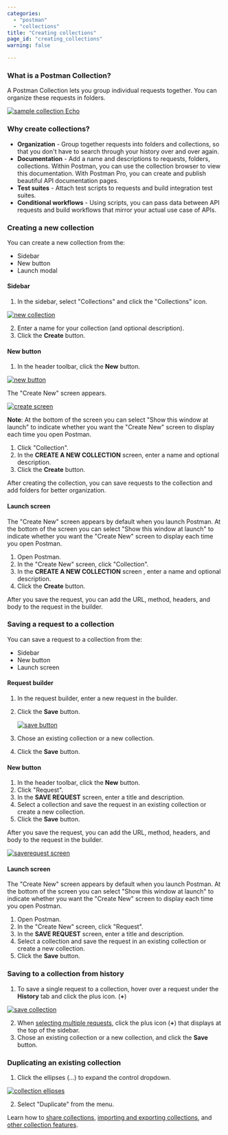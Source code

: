 ```yaml
---
categories:
  - "postman"
  - "collections"
title: "Creating collections"
page_id: "creating_collections"
warning: false

---
```


### What is a Postman Collection?

A Postman Collection lets you group individual requests together. You can organize these requests in folders. 

[![sample collection Echo](https://s3.amazonaws.com/postman-static-getpostman-com/postman-docs/Collection_headers.png)](https://s3.amazonaws.com/postman-static-getpostman-com/postman-docs/Collection_headers.png)

### Why create collections?

*   **Organization** - Group together requests into folders and collections, so that you don't have to search through your history over and over again.
*   **Documentation** - Add a name and descriptions to requests, folders, collections. Within Postman, you can use the collection browser to view this documentation. With Postman Pro, you can create and publish beautiful API documentation pages.
*   **Test suites** - Attach test scripts to requests and build integration test suites.
*   **Conditional workflows** - Using scripts, you can pass data between API requests and build workflows that mirror your actual use case of APIs.

### Creating a new collection

You can create a new collection from the:
* Sidebar
* New button 
* Launch modal


#### Sidebar

1.  In the sidebar, select "Collections" and click the "Collections" icon.

[![new collection](https://s3.amazonaws.com/postman-static-getpostman-com/postman-docs/collections_icon1.png)](https://s3.amazonaws.com/postman-static-getpostman-com/postman-docs/collections_icon1.png)

2.  Enter a name for your collection (and optional description).
3.  Click the **Create** button.


#### New button

1. In the header toolbar, click the **New** button.

[![new button](https://s3.amazonaws.com/postman-static-getpostman-com/postman-docs/HeaderToolBar.png)](https://s3.amazonaws.com/postman-static-getpostman-com/postman-docs/HeaderToolBar.png)

The "Create New" screen appears.

[![create screen](https://s3.amazonaws.com/postman-static-getpostman-com/postman-docs/collection-create-new-screen2.png)](https://s3.amazonaws.com/postman-static-getpostman-com/postman-docs/collection-create-new-screen2.png)

**Note**: At the bottom of the screen you can select "Show this window at launch" to indicate whether you want the "Create New" screen to display each time you open Postman.

1. Click "Collection". 
2. In the **CREATE A NEW COLLECTION** screen, enter a name and optional description. 
3. Click the **Create** button.

After creating the collection, you can save requests to the collection and add folders for better organization.

#### Launch screen

The "Create New" screen appears by default when you launch Postman. At the bottom of the screen you can select "Show this window at launch" to indicate whether you want the "Create New" screen to display each time you open Postman.

1. Open Postman.
2. In the "Create New" screen, click "Collection".
3. In the **CREATE A NEW COLLECTION** screen , enter a name and optional description. 
4. Click the **Create** button.

After you save the request, you can add the URL, method, headers, and body to the request in the builder.

### Saving a request to a collection

You can save a request to a collection from the:
* Sidebar
* New button 
* Launch screen

#### Request builder
1.  In the request builder, enter a new request in the builder.
2.  Click the **Save** button.  
    
    [![save button](https://s3.amazonaws.com/postman-static-getpostman-com/postman-docs/SAVE_send2.png)](https://s3.amazonaws.com/postman-static-getpostman-com/postman-docs/SAVE_send2.png)
    
3.  Chose an existing collection or a new collection.
4.  Click the **Save** button.

#### New button
1. In the header toolbar, click the **New** button.
2. Click "Request".
3. In the **SAVE REQUEST** screen, enter a title and description.
4. Select a collection and save the request in an existing collection or create a new collection. 
5. Click the **Save** button.

After you save the request, you can add the URL, method, headers, and body to the request in the builder.

[![saverequest screen](https://s3.amazonaws.com/postman-static-getpostman-com/postman-docs/Save+request+screen.png)](https://s3.amazonaws.com/postman-static-getpostman-com/postman-docs/Save+request+screen.png)

#### Launch screen
The "Create New" screen appears by default when you launch Postman. At the bottom of the screen you can select "Show this window at launch" to indicate whether you want the "Create New" screen to display each time you open Postman.

1. Open Postman.
2. In the "Create New" screen, click "Request".
3. In the **SAVE REQUEST** screen, enter a title and description.
4. Select a collection and save the request in an existing collection or create a new collection. 
5. Click the **Save** button.

### Saving to a collection from history

1.  To save a single request to a collection, hover over a request under the **History** tab and click the plus icon. (**+**)

[![save collection](https://s3.amazonaws.com/postman-static-getpostman-com/postman-docs/history_icon2.png)](https://s3.amazonaws.com/postman-static-getpostman-com/postman-docs/history_icon2.png)
   
   
2.  When [selecting multiple requests](/docs/postman/sending_api_requests/history#multi-selecting-requests), click the plus icon (**+**) that displays at the top of the sidebar.
3.  Chose an existing collection or a new collection, and click the **Save** button.

### Duplicating an existing collection

1.  Click the ellipses (...) to expand the control dropdown.   
   
   [![collection ellipses](https://s3.amazonaws.com/postman-static-getpostman-com/postman-docs/duplicate_collection1.png)](https://s3.amazonaws.com/postman-static-getpostman-com/postman-docs/duplicate_collection1.png)

2.  Select "Duplicate" from the menu.

Learn how to [share collections](/docs/postman/collections/sharing_collections), [importing and exporting collections](/docs/postman/collections/data_formats), and [other collection features](/docs/postman/collections/managing_collections).  
